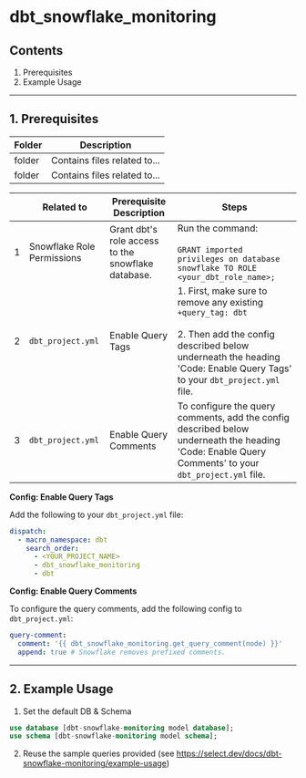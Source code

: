 # dbt_snowflake_monitoring

## Contents

1. Prerequisites
2. Example Usage

---

## 1. Prerequisites

| Folder | Description                  |
| -------| -----------------------------|
| folder | Contains files related to... |
| folder | Contains files related to... |

|   | Related to                 | Prerequisite Description                                        | Steps |
| - | -------------------------- | ------------------------------------------------------------------------------- | ----- |
| 1 | Snowflake Role Permissions | Grant dbt's role access to the snowflake database. | Run the command:<br/><br/>`GRANT imported privileges on database snowflake TO ROLE <your_dbt_role_name>;` |
| 2 | `dbt_project.yml`          | Enable Query Tags              | 1. First, make sure to remove any existing `+query_tag: dbt`<br/><br/>2. Then add the config described below underneath the heading 'Code: Enable Query Tags' to your `dbt_project.yml` file. |
| 3 | `dbt_project.yml`          | Enable Query Comments          | To configure the query comments, add the config described below underneath the heading 'Code: Enable Query Comments' to your `dbt_project.yml` file. |

**Config: Enable Query Tags**

Add the following to your `dbt_project.yml` file:

```yaml
dispatch:
  - macro_namespace: dbt
    search_order:
      - <YOUR_PROJECT_NAME>
      - dbt_snowflake_monitoring
      - dbt
```

**Config: Enable Query Comments**

To configure the query comments, add the following config to `dbt_project.yml`:

```yaml
query-comment:
  comment: '{{ dbt_snowflake_monitoring.get_query_comment(node) }}'
  append: true # Snowflake removes prefixed comments.
```
---

## 2. Example Usage

1. Set the default DB & Schema

```sql
use database [dbt-snowflake-monitoring model database];
use schema [dbt-snowflake-monitoring model schema];
```

2. Reuse the sample queries provided (see https://select.dev/docs/dbt-snowflake-monitoring/example-usage)
